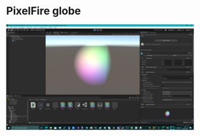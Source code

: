 # PixelFire globe

![screenshot](https://github.com/TheMindVirus/PixelFire/blob/globe/screenshot.png)
